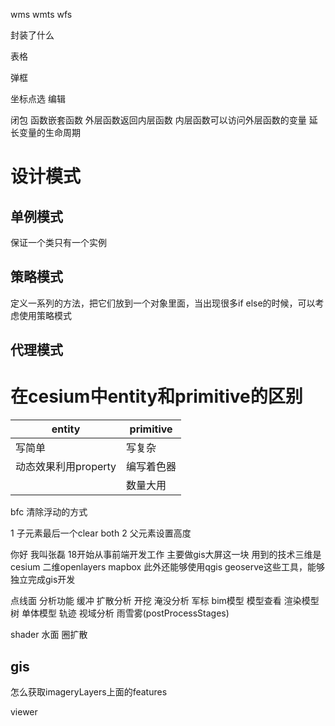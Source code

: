 wms
wmts
wfs



封装了什么

表格

弹框 


坐标点选 编辑



闭包  函数嵌套函数 外层函数返回内层函数 内层函数可以访问外层函数的变量  延长变量的生命周期



# 设计模式

## 单例模式
保证一个类只有一个实例


## 策略模式
定义一系列的方法，把它们放到一个对象里面，当出现很多if else的时候，可以考虑使用策略模式

## 代理模式

# 在cesium中entity和primitive的区别


| entity      | primitive |
| ----------- | ----------- |
| 写简单      | 写复杂       |
| 动态效果利用property   | 编写着色器        |
|     |  数量大用       |




bfc  清除浮动的方式

1 子元素最后一个clear  both
2 父元素设置高度




你好 我叫张磊  18开始从事前端开发工作 主要做gis大屏这一块 用到的技术三维是cesium 二维openlayers mapbox 此外还能够使用qgis geoserve这些工具，能够独立完成gis开发





点线面  分析功能  缓冲 扩散分析 开挖 淹没分析  军标   bim模型 模型查看 渲染模型树     单体模型   轨迹  视域分析  雨雪雾(postProcessStages)



shader  水面  圈扩散



## gis
怎么获取imageryLayers上面的features

viewer
